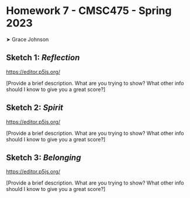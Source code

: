 # Homework 7 - CMSC475 - Spring 2023

➤ Grace Johnson

## Sketch 1: *Reflection*

<https://editor.p5js.org/>

[Provide a brief description. What are you trying to show? What other info should I know to give you a great score?]

## Sketch 2: *Spirit*

<https://editor.p5js.org/>

[Provide a brief description. What are you trying to show? What other info should I know to give you a great score?]

## Sketch 3: *Belonging*

<https://editor.p5js.org/>

[Provide a brief description. What are you trying to show? What other info should I know to give you a great score?]

